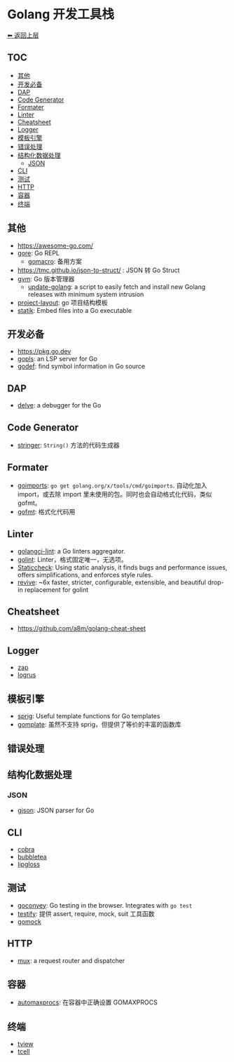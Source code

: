 # Golang 开发工具栈

[⬅︎ 返回上层](../#go)

## TOC

<!-- MarkdownTOC GFM -->

- [其他](#其他)
- [开发必备](#开发必备)
- [DAP](#dap)
- [Code Generator](#code-generator)
- [Formater](#formater)
- [Linter](#linter)
- [Cheatsheet](#cheatsheet)
- [Logger](#logger)
- [模板引擎](#模板引擎)
- [错误处理](#错误处理)
- [结构化数据处理](#结构化数据处理)
    - [JSON](#json)
- [CLI](#cli)
- [测试](#测试)
- [HTTP](#http)
- [容器](#容器)
- [终端](#终端)

<!-- /MarkdownTOC -->

## 其他

- https://awesome-go.com/
- [gore](https://github.com/motemen/gore): Go REPL
  - [gomacro](https://github.com/cosmos72/gomacro): 备用方案
- https://tmc.github.io/json-to-struct/ : JSON 转 Go Struct
- [gvm](https://github.com/moovweb/gvm): Go 版本管理器
  - [update-golang](https://github.com/udhos/update-golang): a script to easily fetch and install new Golang releases with minimum system intrusion
- [project-layout](https://github.com/golang-standards/project-layout): go 项目结构模板
- [statik](https://github.com/rakyll/statik): Embed files into a Go executable

## 开发必备

- https://pkg.go.dev
- [gopls](https://github.com/golang/tools/tree/master/gopls): an LSP server for Go
- [godef](https://github.com/rogpeppe/godef): find symbol information in Go source

## DAP

- [delve](https://github.com/go-delve/delve): a debugger for the Go

## Code Generator

- [stringer](https://pkg.go.dev/golang.org/x/tools/cmd/stringer): `String()` 方法的代码生成器

## Formater

- [goimports](https://godoc.org/golang.org/x/tools/cmd/goimports): `go get golang.org/x/tools/cmd/goimports`. 自动化加入 import，或去除 import 里未使用的包。同时也会自动格式化代码，类似 gofmt。
- [gofmt](https://golang.org/cmd/gofmt/): 格式化代码用

## Linter

- [golangci-lint](https://golangci-lint.run/): a Go linters aggregator.
- [golint](https://github.com/golang/lint): Linter，格式固定唯一，无选项。
- [Staticcheck](https://github.com/dominikh/go-tools): Using static analysis, it finds bugs and performance issues, offers simplifications, and enforces style rules.
- [revive](https://github.com/mgechev/revive): ~6x faster, stricter, configurable, extensible, and beautiful drop-in replacement for golint

## Cheatsheet

- https://github.com/a8m/golang-cheat-sheet

## Logger

- [zap](https://github.com/uber-go/zap)
- [logrus](https://github.com/sirupsen/logrus)

## 模板引擎

- [sprig](https://github.com/Masterminds/sprig): Useful template functions for Go templates
- [gomplate](https://github.com/hairyhenderson/gomplate): 虽然不支持 sprig，但提供了等价的丰富的函数库

## 错误处理

## 结构化数据处理

### JSON

- [gjson](https://github.com/tidwall/gjson): JSON parser for Go

## CLI

- [cobra](https://github.com/spf13/cobra)
- [bubbletea](https://github.com/charmbracelet/bubbletea)
- [lipgloss](https://github.com/charmbracelet/lipgloss)

## 测试

- [goconvey](https://github.com/smartystreets/goconvey): Go testing in the browser. Integrates with `go test`
- [testify](https://github.com/stretchr/testify): 提供 assert, require, mock, suit 工具函数
- [gomock](https://github.com/golang/mock/)

## HTTP

- [mux](https://github.com/gorilla/mux): a request router and dispatcher

## 容器

- [automaxprocs](https://github.com/uber-go/automaxprocs): 在容器中正确设置 GOMAXPROCS

## 终端

- [tview](https://github.com/rivo/tview)
- [tcell](https://github.com/gdamore/tcell)
